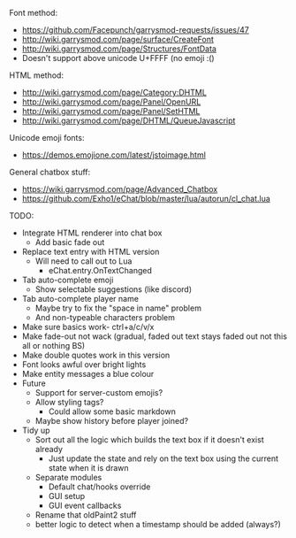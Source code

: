 Font method:
* https://github.com/Facepunch/garrysmod-requests/issues/47
* http://wiki.garrysmod.com/page/surface/CreateFont
* http://wiki.garrysmod.com/page/Structures/FontData
* Doesn't support above unicode U+FFFF (no emoji :()



HTML method:
* http://wiki.garrysmod.com/page/Category:DHTML
* http://wiki.garrysmod.com/page/Panel/OpenURL
* http://wiki.garrysmod.com/page/Panel/SetHTML
* http://wiki.garrysmod.com/page/DHTML/QueueJavascript

Unicode emoji fonts:
* https://demos.emojione.com/latest/jstoimage.html



General chatbox stuff:
* https://wiki.garrysmod.com/page/Advanced_Chatbox
* https://github.com/Exho1/eChat/blob/master/lua/autorun/cl_chat.lua


TODO: 
* Integrate HTML renderer into chat box
    * Add basic fade out
* Replace text entry with HTML version
    * Will need to call out to Lua
        * eChat.entry.OnTextChanged
* Tab auto-complete emoji
    * Show selectable suggestions (like discord)
* Tab auto-complete player name
    * Maybe try to fix the "space in name" problem
    * And non-typeable characters problem
* Make sure basics work- ctrl+a/c/v/x
* Make fade-out not wack (gradual, faded out text stays faded out not this all or nothing BS)
* Make double quotes work in this version
* Font looks awful over bright lights
* Make entity messages a blue colour
* Future
    * Support for server-custom emojis?
    * Allow styling tags?
        * Could allow some basic markdown
    * Maybe show history before player joined?
* Tidy up
    * Sort out all the logic which builds the text box if it doesn't exist already
        * Just update the state and rely on the text box using the current state when it is drawn
    * Separate modules
        * Default chat/hooks override
        * GUI setup
        * GUI event callbacks
    * Rename that oldPaint2 stuff
    * better logic to detect when a timestamp should be added (always?)